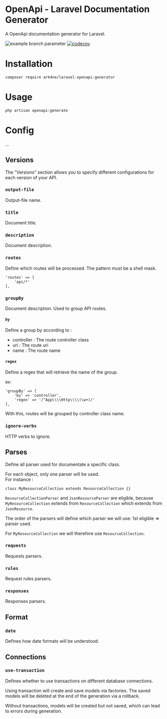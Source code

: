 OpenApi - Laravel Documentation Generator
=========================================

A OpenApi documentation generator for Laravel.

![example branch parameter](https://github.com/Ark4ne/laravel-openapi-generator/actions/workflows/php.yml/badge.svg)
[![codecov](https://codecov.io/gh/Ark4ne/laravel-openapi-generator/branch/master/graph/badge.svg?token=F7XBLAGTDP)](https://codecov.io/gh/Ark4ne/laravel-openapi-generator)

# Installation
```shell
composer require ark4ne/laravel-openapi-generator
```

# Usage
```shell
php artisan openapi:generate
```

# Config
...

## Versions
The "Versions" section allows you to specify different configurations for each version of your API.

### `output-file`
Output-file name.

### `title`
Document title.

### `description`
Document description.

### `routes`
Define which routes will be processed. The pattern must be a shell mask.

```
'routes' => [
    'api/*'
],
```

### `groupBy`
Document description.
Used to group API routes.

#### `by`
Define a group by according to :
- controller : The route controller class
- uri : The route uri
- name : The route name

#### `regex`
Define a regex that will retrieve the name of the group.

ex: 
```
'groupBy' => [
    'by' => 'controller',
    'regex' => '/^App\\\\Http\\\\(\w+)/'
],
```

With this, routes will be grouped by controller class name.

### `ignore-verbs`
HTTP verbs to ignore.

## Parses
Define all parser used for documentate a specific class.  

For each object, only one parser will be used.  
For instance :
```
class MyResourceCollection extends ResourceCollection {}
```
`ResourceCollectionParser` and `JsonResourceParser` are eligible, because
`MyResourceCollection` extends from `ResourceCollection` which extends from `JsonResource`.

The order of the parsers will define which parser we will use: 1st eligible => parser used.

For `MyResourceCollection` we will therefore use `ResourceCollection`.

### `requests`
Requests parsers.

### `rules`
Request rules parsers.

### `responses`
Responses parsers.

## Format 
### `date`
Defines how date formats will be understood.

## Connections
### `use-transaction`
Defines whether to use transactions on different database connections.

Using transaction will create and save models via factories. The saved
models will be deleted at the end of the generation via a rollback.

Without transactions, models will be created but not saved, which can
lead to errors during generation.
